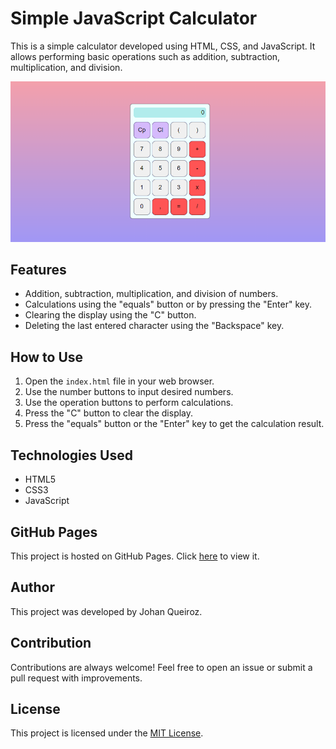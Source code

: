 # Simple JavaScript Calculator

This is a simple calculator developed using HTML, CSS, and JavaScript. It allows performing basic operations such as addition, subtraction, multiplication, and division.

![Calculator Screenshot](assets/images/image.png)

## Features

- Addition, subtraction, multiplication, and division of numbers.
- Calculations using the "equals" button or by pressing the "Enter" key.
- Clearing the display using the "C" button.
- Deleting the last entered character using the "Backspace" key.

## How to Use

1. Open the `index.html` file in your web browser.
2. Use the number buttons to input desired numbers.
3. Use the operation buttons to perform calculations.
4. Press the "C" button to clear the display.
5. Press the "equals" button or the "Enter" key to get the calculation result.

## Technologies Used

- HTML5
- CSS3
- JavaScript

## GitHub Pages

This project is hosted on GitHub Pages. Click [here](https://johanpq.github.io/Calculator/) to view it.


## Author

This project was developed by Johan Queiroz.

## Contribution

Contributions are always welcome! Feel free to open an issue or submit a pull request with improvements.

## License

This project is licensed under the [MIT License](LICENSE).
